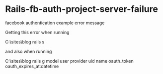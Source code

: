 # Rails-fb-auth-project-server-failure
facebook authentication example error message

Getting this error when running 

C:\sites\blog rails s

and also when running

C:\sites\blog rails g model user provider uid name oauth_token oauth_expires_at:datetime
